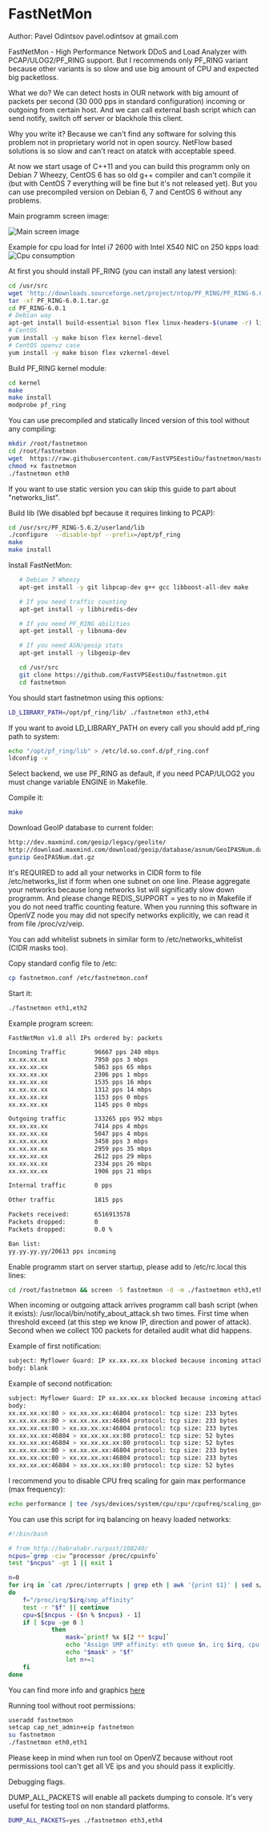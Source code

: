 FastNetMon
===========
Author: Pavel Odintsov pavel.odintsov at gmail.com

FastNetMon - High Performance Network DDoS and Load Analyzer with PCAP/ULOG2/PF_RING support. But I recommends only PF_RING variant because other variants is so slow and use big amount of CPU and expected big packetloss.

What we do? We can detect hosts in OUR network with big amount of packets per second (30 000 pps in standard configuration) incoming or outgoing from certain host. And we can call external bash script which can send notify, switch off server or blackhole this client.

Why you write it? Because we can't find any software for solving this problem not in proprietary world not in open sourcу. NetFlow based solutions is so slow and can't react on atatck with acceptable speed.

At now we start usage of C++11 and you can build this programm only on Debian 7 Wheezy, CentOS 6 has so old g++ compiler and can't compile it (but with CentOS 7 everything will be fine but it's not released yet). But you can use precompiled version on Debian 6, 7 and CentOS 6 without any problems.

Main programm screen image:

![Main screen image](fastnetmon_screen.png)

Example for cpu load for Intel i7 2600 with Intel X540 NIC on 250 kpps load:
![Cpu consumption](fastnetmon_stats.png)

At first you should install PF_RING (you can install any latest version):

```bash
cd /usr/src
wget 'http://downloads.sourceforge.net/project/ntop/PF_RING/PF_RING-6.0.1.tar.gz?r=http%3A%2F%2Fsourceforge.net%2Fprojects%2Fntop%2Ffiles%2FPF_RING%2F&ts=1402307916&use_mirror=cznic' -OPF_RING-6.0.1.tar.gz
tar -xf PF_RING-6.0.1.tar.gz 
cd PF_RING-6.0.1
# Debian way
apt-get install build-essential bison flex linux-headers-$(uname -r) libnuma-dev
# CentOS
yum install -y make bison flex kernel-devel 
# CentOS openvz case 
yum install -y make bison flex vzkernel-devel
```

Build PF_RING kernel module:
```bash
cd kernel
make 
make install
modprobe pf_ring
```

You can use precompiled and statically linced version of this tool without any compiling:
```bash
mkdir /root/fastnetmon
cd /root/fastnetmon
wget  https://raw.githubusercontent.com/FastVPSEestiOu/fastnetmon/master/fastnetmon -Ofastnetmon
chmod +x fastnetmon
./fastnetmon eth0
```

If you want to use static version you can skip this guide to part about "networks_list".

Build lib (We disabled bpf because it requires linking to PCAP):
```bash
cd /usr/src/PF_RING-5.6.2/userland/lib
./configure  --disable-bpf --prefix=/opt/pf_ring
make
make install
```

Install FastNetMon:

```bash
   # Debian 7 Wheezy
   apt-get install -y git libpcap-dev g++ gcc libboost-all-dev make

   # If you need traffic counting
   apt-get install -y libhiredis-dev

   # If you need PF_RING abilities 
   apt-get install -y libnuma-dev

   # If you need ASN/geoip stats
   apt-get install -y libgeoip-dev 

   cd /usr/src
   git clone https://github.com/FastVPSEestiOu/fastnetmon.git
   cd fastnetmon
```

You should start fastnetmon using this options:
```bash
LD_LIBRARY_PATH=/opt/pf_ring/lib/ ./fastnetmon eth3,eth4
```

If you want to avoid LD_LIBRARY_PATH on every call you should add pf_ring path to system:
```bash
echo "/opt/pf_ring/lib" > /etc/ld.so.conf.d/pf_ring.conf
ldconfig -v
```

Select backend, we use PF_RING as default, if you need PCAP/ULOG2 you must change variable ENGINE in Makefile.

Compile it:
```bash
make
```

Download GeoIP database to current folder:
```bash
http://dev.maxmind.com/geoip/legacy/geolite/
http://download.maxmind.com/download/geoip/database/asnum/GeoIPASNum.dat.gz
gunzip GeoIPASNum.dat.gz
```

It's REQUIRED to add all your networks in CIDR form to file /etc/networks_list if form when one subnet on one line. Please aggregate your networks because long networks list will significatly slow down programm. And please change REDIS_SUPPORT = yes to no in Makefile if you do not need traffic counting feature. When you running this software in OpenVZ node you may did not specify networks explicitly, we can read it from file /proc/vz/veip.

You can add whitelist subnets in similar form to /etc/networks_whitelist (CIDR masks too).

Copy standard config file to /etc:
```bash
cp fastnetmon.conf /etc/fastnetmon.conf
```

Start it:
```bash
./fastnetmon eth1,eth2
```


Example program screen:
```bash
FastNetMon v1.0 all IPs ordered by: packets

Incoming Traffic        96667 pps 240 mbps
xx.xx.xx.xx             7950 pps 3 mbps
xx.xx.xx.xx             5863 pps 65 mbps
xx.xx.xx.xx             2306 pps 1 mbps
xx.xx.xx.xx             1535 pps 16 mbps
xx.xx.xx.xx             1312 pps 14 mbps
xx.xx.xx.xx             1153 pps 0 mbps
xx.xx.xx.xx             1145 pps 0 mbps

Outgoing traffic        133265 pps 952 mbps
xx.xx.xx.xx             7414 pps 4 mbps
xx.xx.xx.xx             5047 pps 4 mbps
xx.xx.xx.xx             3458 pps 3 mbps
xx.xx.xx.xx             2959 pps 35 mbps
xx.xx.xx.xx             2612 pps 29 mbps
xx.xx.xx.xx             2334 pps 26 mbps
xx.xx.xx.xx             1906 pps 21 mbps

Internal traffic        0 pps

Other traffic           1815 pps

Packets received:       6516913578
Packets dropped:        0
Packets dropped:        0.0 %

Ban list:
yy.yy.yy.yy/20613 pps incoming
```

Enable programm start on server startup, please add to /etc/rc.local this lines:
```bash
cd /root/fastnetmon && screen -S fastnetmon -d -m ./fastnetmon eth3,eth4
```

When incoming or outgoing attack arrives programm call bash script (when it exists): /usr/local/bin/notify_about_attack.sh two times. First time when threshold exceed (at this step we know IP, direction and power of attack). Second when we collect 100 packets for detailed audit what did happens.

Example of first notification:
```bash
subject: Myflower Guard: IP xx.xx.xx.xx blocked because incoming attack with power 120613 pps
body: blank
```

Example of second notification:
```bash
subject: Myflower Guard: IP xx.xx.xx.xx blocked because incoming attack with power 120613 pps
body:
xx.xx.xx.xx:80 > xx.xx.xx.xx:46804 protocol: tcp size: 233 bytes
xx.xx.xx.xx:80 > xx.xx.xx.xx:46804 protocol: tcp size: 233 bytes
xx.xx.xx.xx:80 > xx.xx.xx.xx:46804 protocol: tcp size: 233 bytes
xx.xx.xx.xx:46804 > xx.xx.xx.xx:80 protocol: tcp size: 52 bytes
xx.xx.xx.xx:46804 > xx.xx.xx.xx:80 protocol: tcp size: 52 bytes
xx.xx.xx.xx:80 > xx.xx.xx.xx:46804 protocol: tcp size: 233 bytes
xx.xx.xx.xx:80 > xx.xx.xx.xx:46804 protocol: tcp size: 233 bytes
xx.xx.xx.xx:46804 > xx.xx.xx.xx:80 protocol: tcp size: 52 bytes
```


I recommend you to disable CPU freq scaling for gain max performance (max frequency):
```bash
echo performance | tee /sys/devices/system/cpu/cpu*/cpufreq/scaling_governor
```

You can use this script for irq balancing on heavy loaded networks:
```bash
#!/bin/bash

# from http://habrahabr.ru/post/108240/
ncpus=`grep -ciw ^processor /proc/cpuinfo`
test "$ncpus" -gt 1 || exit 1

n=0
for irq in `cat /proc/interrupts | grep eth | awk '{print $1}' | sed s/\://g`
do
    f="/proc/irq/$irq/smp_affinity"
    test -r "$f" || continue
    cpu=$[$ncpus - ($n % $ncpus) - 1]
    if [ $cpu -ge 0 ]
            then
                mask=`printf %x $[2 ** $cpu]`
                echo "Assign SMP affinity: eth queue $n, irq $irq, cpu $cpu, mask 0x$mask"
                echo "$mask" > "$f"
                let n+=1
    fi
done
```

You can find more info and graphics [here](http://forum.nag.ru/forum/index.php?showtopic=89703)

Running tool without root permissions:
```bash
useradd fastnetmon
setcap cap_net_admin+eip fastnetmon
su fastnetmon
./fastnetmon eth0,eth1
```

Please keep in mind when run tool on OpenVZ because without root permissions tool can't get all VE ips and you should pass it explicitly.

Debugging flags.

DUMP_ALL_PACKETS will enable all packets dumping to console. It's very useful for testing tool on non standard platforms.

```bash
DUMP_ALL_PACKETS=yes ./fastnetmon eth3,eth4
```
